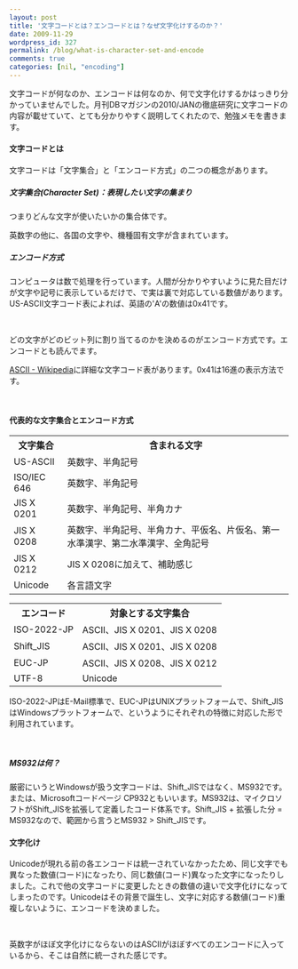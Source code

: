 ```yaml
---
layout: post
title: '文字コードとは？エンコードとは？なぜ文字化けするのか？'
date: 2009-11-29
wordpress_id: 327
permalink: /blog/what-is-character-set-and-encode
comments: true
categories: [nil, "encoding"]
---
```

<div class="section">
<p>文字コードが何なのか、エンコードは何なのか、何で文字化けするかはっきり分かっていませんでした。月刊DBマガジンの2010/JANの徹底研究に文字コードの内容が載せていて、とても分かりやすく説明してくれたので、勉強メモを書きます。</p>
<h4>文字コードとは</h4>
<p>文字コードは「文字集合」と「エンコード方式」の二つの概念があります。</p>
<h5>文字集合(Character Set)：表現したい文字の集まり</h5>
<p>つまりどんな文字が使いたいかの集合体です。</p>
<p>英数字の他に、各国の文字や、機種固有文字が含まれています。</p>
<h5>エンコード方式</h5>
<p>コンピュータは数で処理を行っています。人間が分かりやすいように見た目だけが文字や記号に表示しているだけで、で実は裏で対応している数値があります。US-ASCII文字コード表によれば、英語の'A'の数値は0x41です。</p>
<br/>
<p>どの文字がどのビット列に割り当てるのかを決めるのがエンコード方式です。エンコードとも読んでます。</p>
<p><a href="http://ja.wikipedia.org/wiki/ASCII#ASCII.E5.88.B6.E5.BE.A1.E6.96.87.E5.AD.97" target="_blank">ASCII - Wikipedia</a>に詳細な文字コード表があります。0x41は16進の表示方法です。</p>
<br/>
<h4>代表的な文字集合とエンコード方式</h4>
<table>
<tr><th>文字集合</th><th>含まれる文字</th></tr>
<tr><td>US-ASCII</td><td>英数字、半角記号</td></tr>
<tr><td>ISO/IEC 646</td><td>英数字、半角記号</td></tr>
<tr><td>JIS X 0201</td><td>英数字、半角記号、半角カナ</td></tr>
<tr><td>JIS X 0208</td><td>英数字、半角記号、半角カナ、平仮名、片仮名、第一水準漢字、第二水準漢字、全角記号</td></tr>
<tr><td>JIS X 0212</td><td>JIS X 0208に加えて、補助感じ</td></tr>
<tr><td>Unicode</td><td>各言語文字</td></tr>
</table>
<table>
<tr><th>エンコード</th><th>対象とする文字集合</th></tr>
<tr><td>ISO-2022-JP</td><td>ASCII、JIS X 0201、JIS X 0208</td></tr>
<tr><td>Shift_JIS</td><td>ASCII、JIS X 0201、JIS X 0208</td></tr>
<tr><td>EUC-JP</td><td>ASCII、JIS X 0208、JIS X 0212</td></tr>
<tr><td>UTF-8</td><td>Unicode</td></tr>
</table>
<p>ISO-2022-JPはE-Mail標準で、EUC-JPはUNIXプラットフォームで、Shift_JISはWindowsプラットフォームで、というようにそれぞれの特徴に対応した形で利用されています。</p>
<br/>
<h5>MS932は何？</h5>
<p>厳密にいうとWindowsが扱う文字コードは、Shift_JISではなく、MS932です。または、Microsoftコードページ CP932ともいいます。MS932は、マイクロソフトがShift_JISを拡張して定義したコード体系です。Shift_JIS + 拡張した分 = MS932なので、範囲から言うとMS932 &#62; Shift_JISです。</p>
<h4>文字化け</h4>
<p>Unicodeが現れる前の各エンコードは統一されていなかったため、同じ文字でも異なった数値(コード)になったり、同じ数値(コード)異なった文字になったりしました。これで他の文字コードに変更したときの数値の違いで文字化けになってしまったのです。Unicodeはその背景で誕生し、文字に対応する数値(コード)重複しないように、エンコードを決めました。</p>
<br/>
<p>英数字がほぼ文字化けにならないのはASCIIがほぼすべてのエンコードに入っているから、そこは自然に統一された感じです。</p>
</div>
